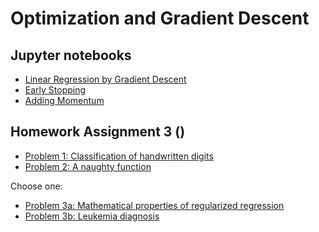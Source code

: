# Optimization and Gradient Descent

## Jupyter notebooks

- [Linear Regression by Gradient Descent](https://nbviewer.jupyter.org/github/um-perez-alvaro/Data-Science-Theory/blob/master/Jupyter%20Notebooks/Optimization%20and%20Gradient%20Descent/notebooks/Linear%20Regression%20with%20Gradient%20Descent.ipynb)
- [Early Stopping](https://nbviewer.jupyter.org/github/um-perez-alvaro/Data-Science-Theory/blob/master/Jupyter%20Notebooks/Optimization%20and%20Gradient%20Descent/notebooks/Early%20Stopping.ipynb)
- [Adding Momentum](https://nbviewer.jupyter.org/github/um-perez-alvaro/Data-Science-Theory/blob/master/Jupyter%20Notebooks/Optimization%20and%20Gradient%20Descent/notebooks/Adding%20Momentum.ipynb)

## Homework Assignment 3 ()
- [Problem 1: Classification of handwritten digits]()
- [Problem 2: A naughty function]()

Choose one:

- [Problem 3a: Mathematical properties of regularized regression]()
- [Problem 3b: Leukemia diagnosis]()


